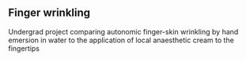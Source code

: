 ## Finger wrinkling
Undergrad project comparing autonomic finger-skin wrinkling by hand emersion in water to the application of local anaesthetic cream to the fingertips
